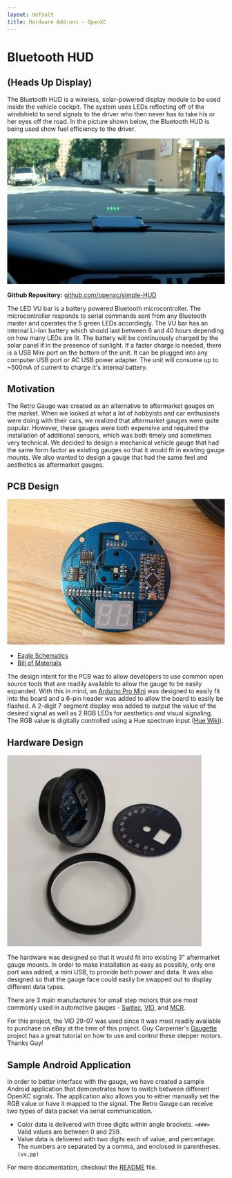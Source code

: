 ```yaml
---
layout: default
title: Hardware Add-ons - OpenXC
---
```


<div class="page-header">
    <h1>Bluetooth HUD 
	<h2>(Heads Up Display)</h2></h1> 
</div>


The Bluetooth HUD is a wireless, solar-powered display module to be used inside
the vehicle cockpit. The system uses LEDs reflecting off of the windshield to 
send signals to the driver who then never has to take his or her eyes off the road. 
In the picture shown below, the Bluetooth HUD is being used show fuel efficiency
to the driver.


![Bluetooth HUD](/images/hud-on-dash.jpg)

**Github Repository:** [github.com/openxc/simple-HUD][firmware]

The LED VU bar is a battery powered Bluetooth microcontroller. The microcontroller 
responds to serial commands sent from any Bluetooth master and operates the 5 green 
LEDs accordingly. The VU bar has an internal Li-Ion battery which should last 
between 6 and 40 hours depending on how many LEDs are lit. The battery will be 
continuously charged by the solar panel if in the presence of sunlight. If a faster 
charge is needed, there is a USB Mini port on the bottom of the unit. It can be 
plugged into any computer USB port or AC USB power adapter. The unit will consume 
up to ~500mA of current to charge it's internal battery.


<div class="page-header">
    <h2>Motivation</h2>
</div>

The Retro Gauge was created as an alternative to aftermarket gauges on the
market. When we looked at what a lot of hobbyists and car enthusiasts were doing
with their cars, we realized that aftermarket gauges were quite popular.
However, these gauges were both expensive and required the installation of
additional sensors, which was both timely and sometimes very technical. We
decided to design a mechanical vehicle gauge that had the same form factor as
existing gauges so that it would fit in existing gauge mounts. We also wanted to
design a gauge that had the same feel and aesthetics as aftermarket gauges.

<div class="page-header">
    <h2>PCB Design</h2>
</div>

![Retro Gauge PCB](/images/retro-gauge/pcb.jpg)

* [Eagle Schematics](https://github.com/openxc/retro-gauge-schematics)
* [Bill of Materials](https://github.com/openxc/retro-gauge-schematics)

The design intent for the PCB was to allow developers to use common open source
tools that are readily available to allow the gauge to be easily expanded. With
this in mind, an <a href="http://arduino.cc/en/Main/ArduinoBoardProMini">Arduino
Pro Mini</a> was designed to easily fit into the board and a 6-pin header was
added to allow the board to easily be flashed. A 2-digit 7 segment display was
added to output the value of the desired signal as well as 2 RGB LEDs for
aesthetics and visual signaling. The RGB value is digitally controlled using a
Hue spectrum input (<a href="http://en.wikipedia.org/wiki/Hue">Hue Wiki</a>).


<div class="page-header">
    <h2>Hardware Design</h2>
</div>

![Hardware design](/images/retro-gauge/hardware.jpg)

The hardware was designed so that it would fit into existing 3" aftermarket
gauge mounts. In order to make installation as easy as possibly, only one port
was added, a mini USB, to provide both power and data. It was also designed so
that the gauge face could easily be swapped out to display different data types.

There are 3 main manufactures for small step motors that are most commonly used
in automotive gauges -
[Switec](http://jukenswisstech.com/index.php/products/x10/),
[VID](http://www.vid.wellgain.com/product.aspx), and
[MCR](http://mcrmotorusa.com/Stepper%20Motors.html).

For this project, the VID 29-07 was used since it was most readily available to
purchase on eBay at the time of this project. Guy Carpenter's
[Gaugette](http://guy.carpenter.id.au/gaugette/about/) project has a great
tutorial on how to use and control these stepper motors. Thanks Guy!

<div class="page-header">
    <h2>Sample Android Application</h2>
</div>

In order to better interface with the gauge, we have created a sample Android
application that demonstrates how to switch between different OpenXC signals.
The application also allows you to either manually set the RGB value or have it
mapped to the signal. The Retro Gauge can receive two types of data packet via
serial communication.

* Color data is delivered with three digits within angle brackets.  `<###>`
  Valid values are between 0 and 259.
* Value data is delivered with two digits each of value, and percentage.  The
  numbers are separated by a comma, and enclosed in parentheses.  `(vv,pp)`

For more documentation, checkout the [README][] file.

[README]: http://github.com/openxc/retro-gauge-firmware/blob/master/README.mkd
[firmware]: http://github.com/openxc/retro-gauge-firmware
[schematics]: http://github.com/openxc/retro-gauge-schematics
